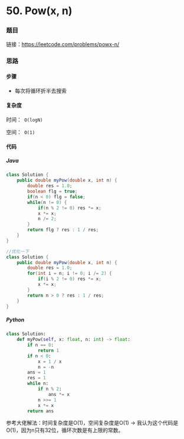 

# 50. Pow(x, n)

### 题目

链接：https://leetcode.com/problems/powx-n/



### 思路

#### 步骤

- 每次将循环折半去搜索



#### 复杂度

时间：` O(logN)`

空间：` O(1)`



#### 代码

##### Java

```java
class Solution {
    public double myPow(double x, int n) {
        double res = 1.0;
        boolean flg = true;
        if(n < 0) flg = false;
        while(n != 0) {
            if(n % 2 != 0) res *= x;
            x *= x;
            n /= 2;
        }
        return flg ? res : 1 / res;
    }
}

//优化一下
class Solution {
    public double myPow(double x, int n) {
        double res = 1.0;
        for(int i = n; i != 0; i /= 2) {
            if(i % 2 != 0) res *= x;
            x *= x;
        }
        return n > 0 ? res : 1 / res;
    }
}
```



##### Python

```python
class Solution:
    def myPow(self, x: float, n: int) -> float:
        if n == 0:
            return 1
        if n < 0:
            x = 1 / x
            n = -n
        ans = 1
        res = 1
        while n:
            if n % 2:
                ans *= x
            n >>= 1
            x *= x
        return ans
```

参考大佬解法：时间复杂度是O(1)，空间复杂度是O(1) -> 我认为这个代码是O(1)，因为n只有32位，循环次数是有上限的常数。
